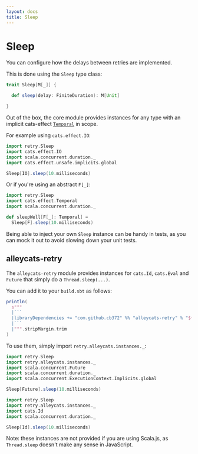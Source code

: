 ```yaml
---
layout: docs
title: Sleep
---
```


# Sleep

You can configure how the delays between retries are implemented.

This is done using the `Sleep` type class:

```scala
trait Sleep[M[_]] {

  def sleep(delay: FiniteDuration): M[Unit]

}
```

Out of the box, the core module provides instances for any type with an implicit cats-effect
[`Temporal`](https://typelevel.org/cats-effect/datatypes/temporal.html) in scope.

For example using `cats.effect.IO`:

```scala mdoc:silent:reset-class
import retry.Sleep
import cats.effect.IO
import scala.concurrent.duration._
import cats.effect.unsafe.implicits.global

Sleep[IO].sleep(10.milliseconds)
```

Or if you're using an abstract `F[_]`:

```scala mdoc:silent:reset-class
import retry.Sleep
import cats.effect.Temporal
import scala.concurrent.duration._

def sleepWell[F[_]: Temporal] =
  Sleep[F].sleep(10.milliseconds)
```


Being able to inject your own `Sleep` instance can be handy in tests, as you
can mock it out to avoid slowing down your unit tests.


## alleycats-retry

The `alleycats-retry` module provides instances for `cats.Id`, `cats.Eval` and `Future` that
simply do a `Thread.sleep(...)`.

You can add it to your `build.sbt` as follows:
```scala mdoc:passthrough
println(
  s"""
  |```
  |libraryDependencies += "com.github.cb372" %% "alleycats-retry" % "${retry.BuildInfo.version.replaceFirst("\\+.*", "")}"
  |```
  |""".stripMargin.trim
)
```

To use them, simply import `retry.alleycats.instances._`:

```scala mdoc:silent:reset-class
import retry.Sleep
import retry.alleycats.instances._
import scala.concurrent.Future
import scala.concurrent.duration._
import scala.concurrent.ExecutionContext.Implicits.global

Sleep[Future].sleep(10.milliseconds)
```

```scala mdoc:silent:reset-class
import retry.Sleep
import retry.alleycats.instances._
import cats.Id
import scala.concurrent.duration._

Sleep[Id].sleep(10.milliseconds)
```


Note: these instances are not provided if you are using Scala.js, as
`Thread.sleep` doesn't make any sense in JavaScript.


